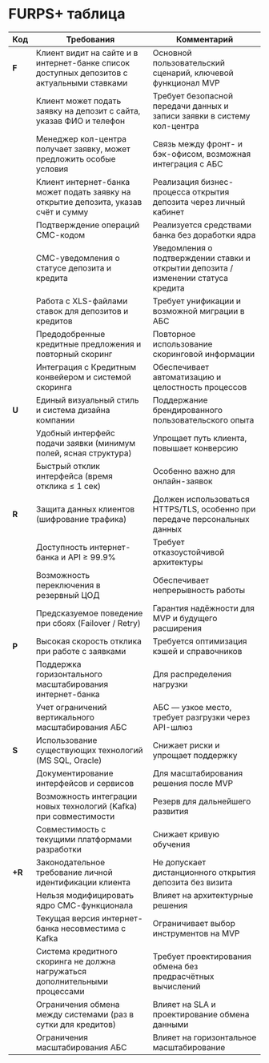 # FURPS+ таблица

| Код | Требования                                                                               | Комментарий                                                                        |
|-----|------------------------------------------------------------------------------------------|------------------------------------------------------------------------------------|
| **F** | Клиент видит на сайте и в интернет-банке список доступных депозитов с актуальными ставками | Основной пользовательский сценарий, ключевой функционал MVP                        |
|  | Клиент может подать заявку на депозит с сайта, указав ФИО и телефон                      | Требует безопасной передачи данных и записи заявки в систему кол-центра            |
|  | Менеджер кол-центра получает заявку, может предложить особые условия                     | Связь между фронт- и бэк-офисом, возможная интеграция с АБС                        |
|  | Клиент интернет-банка может подать заявку на открытие депозита, указав счёт и сумму      | Реализация бизнес-процесса открытия депозита через личный кабинет                  |
|  | Подтверждение операций СМС-кодом                                                         | Реализуется средствами банка без доработки ядра                                    |
|  | СМС-уведомления о статусе депозита и кредита                                             | Уведомления о подтверждении ставки и открытии депозита / изменении статуса кредита |
|  | Работа с XLS-файлами ставок для депозитов и кредитов                                     | Требует унификации и возможной миграции в АБС                                      |
|  | Предодобренные кредитные предложения и повторный скоринг                                 | Повторное использование скоринговой информации                                     |
|  | Интеграция с Кредитным конвейером и системой скоринга                                    | Обеспечивает автоматизацию и целостность процессов                                 |
| **U** | Единый визуальный стиль и система дизайна компании                                       | Поддержание брендированного пользовательского опыта                                |
|  | Удобный интерфейс подачи заявки (минимум полей, ясная структура)                         | Упрощает путь клиента, повышает конверсию                                          |
|  | Быстрый отклик интерфейса (время отклика ≤ 1 сек)                                        | Особенно важно для онлайн-заявок                                                   |
| **R** | Защита данных клиентов (шифрование трафика)                                              | Должен использоваться HTTPS/TLS, особенно при передаче персональных данных         |
|  | Доступность интернет-банка и API ≥ 99.9%                                                 | Требует отказоустойчивой архитектуры                                               |
|  | Возможность переключения в резервный ЦОД                                                 | Обеспечивает непрерывность работы                                                  |
|  | Предсказуемое поведение при сбоях (Failover / Retry)                                     | Гарантия надёжности для MVP и будущего расширения                                  |
| **P** | Высокая скорость отклика при работе с заявками                                           | Требуется оптимизация кэшей и справочников                                         |
|  | Поддержка горизонтального масштабирования интернет-банка                                 | Для распределения нагрузки                                                         |
|  | Учет ограничений вертикального масштабирования АБС                                       | АБС — узкое место, требует разгрузки через API-шлюз                                |
| **S** | Использование существующих технологий (MS SQL, Oracle)                                   | Снижает риски и упрощает поддержку                                                 |
|  | Документирование интерфейсов и сервисов                                                  | Для масштабирования решения после MVP                                              |
|  | Возможность интеграции новых технологий (Kafka) при совместимости                        | Резерв для дальнейшего развития                                                    |
|  | Совместимость с текущими платформами разработки                                          | Снижает кривую обучения                                                            |
| **+R** | Законодательное требование личной идентификации клиента                             | Не допускает дистанционного открытия депозита без визита                           |
|  | Нельзя модифицировать ядро СМС-функционала                                               | Влияет на архитектурные решения                                                    |
|  | Текущая версия интернет-банка несовместима с Kafka                                       | Ограничивает выбор инструментов на MVP                                             |
|  | Система кредитного скоринга не должна нагружаться дополнительными процессами             | Требует проектирования обмена без предрасчётных вычислений                                   |
|  | Ограничения обмена между системами (раз в сутки для кредитов)                            | Влияет на SLA и проектирование обмена данными                                      |
|  | Ограничения масштабирования АБС                                                          | Влияет на горизонтальное масштабирование                                           |
